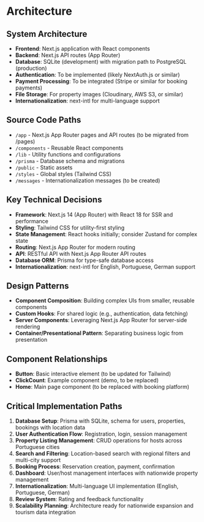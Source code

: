 # Architecture

## System Architecture
- **Frontend**: Next.js application with React components
- **Backend**: Next.js API routes (App Router)
- **Database**: SQLite (development) with migration path to PostgreSQL (production)
- **Authentication**: To be implemented (likely NextAuth.js or similar)
- **Payment Processing**: To be integrated (Stripe or similar for booking payments)
- **File Storage**: For property images (Cloudinary, AWS S3, or similar)
- **Internationalization**: next-intl for multi-language support

## Source Code Paths
- `/app` - Next.js App Router pages and API routes (to be migrated from /pages)
- `/components` - Reusable React components
- `/lib` - Utility functions and configurations
- `/prisma` - Database schema and migrations
- `/public` - Static assets
- `/styles` - Global styles (Tailwind CSS)
- `/messages` - Internationalization messages (to be created)

## Key Technical Decisions
- **Framework**: Next.js 14 (App Router) with React 18 for SSR and performance
- **Styling**: Tailwind CSS for utility-first styling
- **State Management**: React hooks initially; consider Zustand for complex state
- **Routing**: Next.js App Router for modern routing
- **API**: RESTful API with Next.js App Router API routes
- **Database ORM**: Prisma for type-safe database access
- **Internationalization**: next-intl for English, Portuguese, German support

## Design Patterns
- **Component Composition**: Building complex UIs from smaller, reusable components
- **Custom Hooks**: For shared logic (e.g., authentication, data fetching)
- **Server Components**: Leveraging Next.js App Router for server-side rendering
- **Container/Presentational Pattern**: Separating business logic from presentation

## Component Relationships
- **Button**: Basic interactive element (to be updated for Tailwind)
- **ClickCount**: Example component (demo, to be replaced)
- **Home**: Main page component (to be replaced with booking platform)

## Critical Implementation Paths
1. **Database Setup**: Prisma with SQLite, schema for users, properties, bookings with location data
2. **User Authentication Flow**: Registration, login, session management
3. **Property Listing Management**: CRUD operations for hosts across Portuguese cities
4. **Search and Filtering**: Location-based search with regional filters and multi-city support
5. **Booking Process**: Reservation creation, payment, confirmation
6. **Dashboard**: User/host management interfaces with nationwide property management
7. **Internationalization**: Multi-language UI implementation (English, Portuguese, German)
8. **Review System**: Rating and feedback functionality
9. **Scalability Planning**: Architecture ready for nationwide expansion and tourism data integration